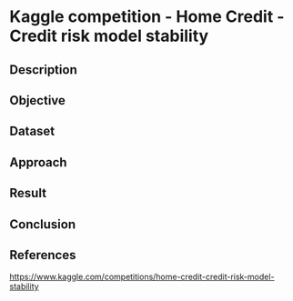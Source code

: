 # Kaggle competition - Home Credit - Credit risk model stability

## Description



## Objective


## Dataset


## Approach


## Result


## Conclusion


## References
https://www.kaggle.com/competitions/home-credit-credit-risk-model-stability
